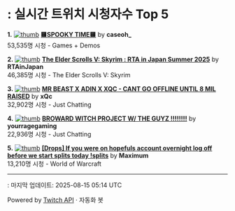# : 실시간 트위치 시청자수 Top 5

**1.** [![thumb](https://static-cdn.jtvnw.net/previews-ttv/live_user_caseoh_-320x180.jpg)](https://twitch.tv/caseoh_)
**[🟨SPOOKY TIME🟨](https://twitch.tv/caseoh_)** by **caseoh_**<br>53,535명 시청  - Games + Demos

**2.** [![thumb](https://static-cdn.jtvnw.net/previews-ttv/live_user_rtainjapan-320x180.jpg)](https://twitch.tv/RTAinJapan)
**[The Elder Scrolls V: Skyrim : RTA in Japan Summer 2025](https://twitch.tv/RTAinJapan)** by **RTAinJapan**<br>46,385명 시청  - The Elder Scrolls V: Skyrim

**3.** [![thumb](https://static-cdn.jtvnw.net/previews-ttv/live_user_xqc-320x180.jpg)](https://twitch.tv/xQc)
**[MR BEAST X ADIN X XQC - CANT GO OFFLINE UNTIL 8 MIL RAISED](https://twitch.tv/xQc)** by **xQc**<br>32,902명 시청  - Just Chatting

**4.** [![thumb](https://static-cdn.jtvnw.net/previews-ttv/live_user_yourragegaming-320x180.jpg)](https://twitch.tv/yourragegaming)
**[BROWARD WITCH PROJECT W/ THE GUYZ !!!!!!!!](https://twitch.tv/yourragegaming)** by **yourragegaming**<br>22,936명 시청  - Just Chatting

**5.** [![thumb](https://static-cdn.jtvnw.net/previews-ttv/live_user_maximum-320x180.jpg)](https://twitch.tv/Maximum)
**[[Drops] If you were on hopefuls account overnight log off before we start splits today !splits](https://twitch.tv/Maximum)** by **Maximum**<br>13,210명 시청  - World of Warcraft


---
: 마지막 업데이트: 2025-08-15 05:14 UTC

Powered by [Twitch API](https://dev.twitch.tv/docs/api/reference) · 자동화 봇